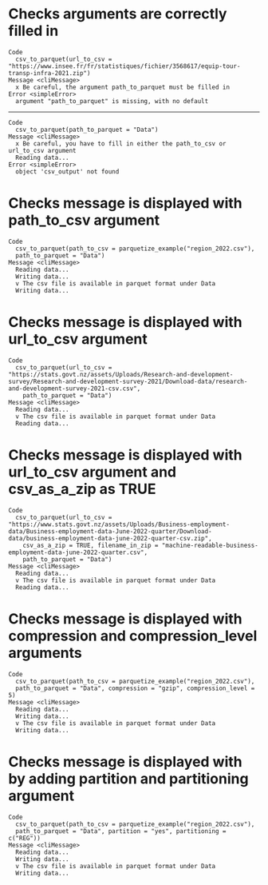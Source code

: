 # Checks arguments are correctly filled in

    Code
      csv_to_parquet(url_to_csv = "https://www.insee.fr/fr/statistiques/fichier/3568617/equip-tour-transp-infra-2021.zip")
    Message <cliMessage>
      x Be careful, the argument path_to_parquet must be filled in
    Error <simpleError>
      argument "path_to_parquet" is missing, with no default

---

    Code
      csv_to_parquet(path_to_parquet = "Data")
    Message <cliMessage>
      x Be careful, you have to fill in either the path_to_csv or url_to_csv argument
      Reading data...
    Error <simpleError>
      object 'csv_output' not found

# Checks message is displayed with path_to_csv argument

    Code
      csv_to_parquet(path_to_csv = parquetize_example("region_2022.csv"),
      path_to_parquet = "Data")
    Message <cliMessage>
      Reading data...
      Writing data...
      v The csv file is available in parquet format under Data
      Writing data...

# Checks message is displayed with url_to_csv argument

    Code
      csv_to_parquet(url_to_csv = "https://stats.govt.nz/assets/Uploads/Research-and-development-survey/Research-and-development-survey-2021/Download-data/research-and-development-survey-2021-csv.csv",
        path_to_parquet = "Data")
    Message <cliMessage>
      Reading data...
      v The csv file is available in parquet format under Data
      Reading data...

# Checks message is displayed with url_to_csv argument and csv_as_a_zip as TRUE

    Code
      csv_to_parquet(url_to_csv = "https://www.stats.govt.nz/assets/Uploads/Business-employment-data/Business-employment-data-June-2022-quarter/Download-data/business-employment-data-june-2022-quarter-csv.zip",
        csv_as_a_zip = TRUE, filename_in_zip = "machine-readable-business-employment-data-june-2022-quarter.csv",
        path_to_parquet = "Data")
    Message <cliMessage>
      Reading data...
      v The csv file is available in parquet format under Data
      Reading data...

# Checks message is displayed with compression and compression_level arguments

    Code
      csv_to_parquet(path_to_csv = parquetize_example("region_2022.csv"),
      path_to_parquet = "Data", compression = "gzip", compression_level = 5)
    Message <cliMessage>
      Reading data...
      Writing data...
      v The csv file is available in parquet format under Data
      Writing data...

# Checks message is displayed with by adding partition and partitioning argument

    Code
      csv_to_parquet(path_to_csv = parquetize_example("region_2022.csv"),
      path_to_parquet = "Data", partition = "yes", partitioning = c("REG"))
    Message <cliMessage>
      Reading data...
      Writing data...
      v The csv file is available in parquet format under Data
      Writing data...

